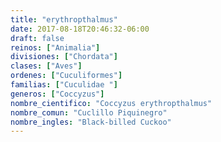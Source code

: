 ```yaml
---
title: "erythropthalmus"
date: 2017-08-18T20:46:32-06:00
draft: false
reinos: ["Animalia"]
divisiones: ["Chordata"]
clases: ["Aves"]
ordenes: ["Cuculiformes"]
familias: ["Cuculidae "]
generos: ["Coccyzus"]
nombre_cientifico: "Coccyzus erythropthalmus"
nombre_comun: "Cuclillo Piquinegro"
nombre_ingles: "Black-billed Cuckoo"
---
```

